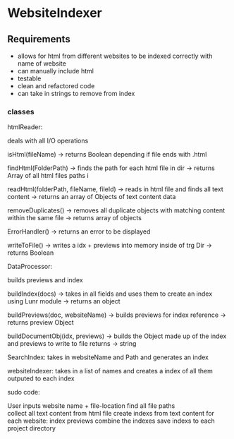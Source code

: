 # WebsiteIndexer



## Requirements 

- allows for html from different websites to be indexed correctly with name of website
- can manually include html 
- testable 
- clean and refactored code 
- can take in strings to remove from index


### classes

htmlReader:

deals with all I/O operations

isHtml(fileName)
  -> returns Boolean depending if file ends with .html

findHtml(FolderPath)
  -> finds the path for each html file in dir 
  -> returns Array of all html files paths i

readHtml(folderPath, fileName, fileId)
  -> reads in html file and finds all text content 
  -> returns an array of Objects of text content data

removeDuplicates()
  -> removes all duplicate objects with matching content within the same file 
  -> returns array of objects

ErrorHandler()
  -> returns an error to be displayed 

writeToFile()
  -> writes a idx + previews into memory inside of trg Dir
  -> returns Boolean 


DataProcessor:

builds previews and index

buildIndex(docs)
  -> takes in all fields and uses them to create an index using Lunr module 
 -> returns an object

buildPreviews(doc, websiteName)
  -> builds previews for index reference 
  -> returns preview Object 

buildDocumentObj(idx, previews)
  -> builds the Object made up of the index and previews to write to file 
  returns -> string 


SearchIndex:
 takes in websiteName and Path and generates an index 

websiteIndexer:
 takes in a list of names and creates a index of all them 
 outputed to each index 




sudo code:

User inputs website name + file-location
find all file paths  
collect all text content from html file
create indexs from text content for each website:
              index 
              previews 
combine the indexes 
save indexs to each project directory
 



